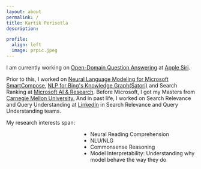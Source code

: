 ```yaml
---
layout: about
permalink: /
title: Kartik Perisetla
description:

profile:
  align: left
  image: prpic.jpeg
---
```

<p align="left">
I am currently working on <a target="_blank" href="https://en.wikipedia.org/wiki/Question_answering#Open_domain_question_answering">Open-Domain Question Answering</a> at <a href="https://www.apple.com/siri/" target="_blank">Apple Siri</a>.</p>
<p>
Prior to this, I worked on <a href="https://www.theverge.com/2020/5/11/21254298/microsoft-outlook-web-text-predictions-gmail-smart-compose-feature" target="_blank">Neural Language Modeling for Microsoft SmartCompose</a>, <a href="https://blogs.bing.com/search/2013/03/21/understand-your-world-with-bing" target="_blank">NLP for Bing's Knowledge Graph(Satori)</a> and Search Ranking at <a href="https://news.microsoft.com/2016/09/29/microsoft-expands-artificial-intelligence-ai-efforts-with-creation-of-new-microsoft-ai-and-research-group/" target="_blank">Microsoft AI & Research</a>. Before Microsoft, I got my Masters from <a href="http://cmu.edu/" target="_blank">Carnegie Mellon University.</a> And in past life, I worked on Search Relevance and Query Understanding at <a href="https://linkedin.com" target="_blank">LinkedIn</a> in Search Relevance and Query Understanding teams.
</p>

<p align="left">
My research interests span:
<ul style="padding-left: 14rem;">
<li>Neural Reading Comprehension</li>
<li>NLU/NLG</li>
<li>Commonsense Reasoning</li>
<li>Model Interpretability: Understanding why model behave the way they do</li>
</ul>
</p>